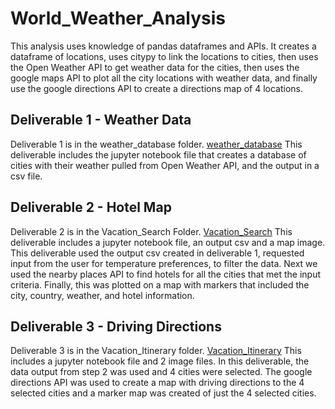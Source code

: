 # World_Weather_Analysis

This analysis uses knowledge of pandas dataframes and APIs. It creates a dataframe of locations, uses citypy to link the locations to cities, then uses the Open Weather API to get weather data for the cities, then uses the google maps API to plot all the city locations with weather data, and finally use the google directions API to create a directions map of 4 locations.

## Deliverable 1 - Weather Data
Deliverable 1 is in the weather_database folder. [weather_database](weather_database) This deliverable includes the jupyter notebook file that creates a database of cities with their weather pulled from Open Weather API, and the output in a csv file.

## Deliverable 2 - Hotel Map

Deliverable 2 is in the Vacation_Search Folder. [Vacation_Search](Vacation_search) This deliverable includes a jupyter notebook file, an output csv and a map image. This deliverable used the output csv created in deliverable 1, requested input from the user for temperature preferences, to filter the data. Next we used the nearby places API to find hotels for all the cities that met the input criteria. Finally, this was plotted on a map with markers that included the city, country, weather, and hotel information.

## Deliverable 3 - Driving Directions

Deliverable 3 is in the Vacation_Itinerary folder. [Vacation_Itinerary](Vacation_Itinerary) This includes a jupyter notebook file and 2 image files. In this deliverable, the data output from step 2 was used and 4 cities were selected. The google directions API was used to create a map with driving directions to the 4 selected cities and a marker map was created of just the 4 selected cities.

